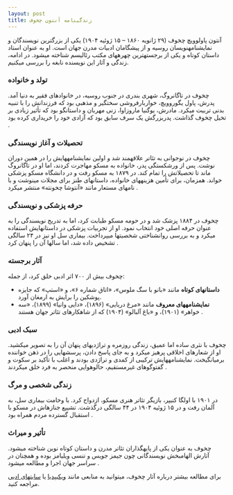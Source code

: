 ```yaml
---
layout: post
title: زندگینامه آنتون چخوف
---
```


آنتون پاولوویچ چخوف (۲۹ ژانویه ۱۸۶۰ – ۱۵ ژوئیه ۱۹۰۴) یکی از بزرگترین نویسندگان و نمایشنامهنویسان روسیه و از پیشگامان ادبیات مدرن جهان است. او به عنوان استاد داستان کوتاه و یکی از برجستهترین چهرههای مکتب رئالیسم شناخته میشود. در ادامه، زندگی و آثار این نویسنده نابغه را بررسی میکنیم.

### **تولد و خانواده**  
چخوف در تاگانروگ، شهری بندری در جنوب روسیه، در خانوادهای فقیر به دنیا آمد. پدرش، پاول یگوروویچ، خواربارفروشی سختگیر و مذهبی بود که فرزندانش را با تنبیه بدنی تربیت میکرد. مادرش، یوگنیا ماروزاوا، زنی مهربان و داستانگو بود که تأثیر زیادی بر تخیل چخوف گذاشت. پدربزرگش یک سرف سابق بود که آزادی خود را خریداری کرده بود .

### **تحصیلات و آغاز نویسندگی**  
چخوف در نوجوانی به تئاتر علاقهمند شد و اولین نمایشنامههایش را در همین دوران نوشت. پس از ورشکستگی پدر، خانواده به مسکو مهاجرت کردند، اما او در تاگانروگ ماند تا تحصیلاتش را تمام کند. در ۱۸۷۹ به مسکو رفت و در دانشگاه مسکو پزشکی خواند. همزمان، برای تأمین هزینههای خانواده، داستانهای طنز برای مجلات مینوشت و با نامهای مستعار مانند «آنتوشا چخونته» منتشر میکرد .

### **حرفه پزشکی و نویسندگی**  
چخوف در ۱۸۸۴ پزشک شد و در حومه مسکو طبابت کرد، اما به تدریج نویسندگی را به عنوان حرفه اصلی خود انتخاب نمود. او از تجربیات پزشکی در داستانهایش استفاده میکرد و به بررسی روانشناختی شخصیتها میپرداخت. بیماری سل او نیز در ۲۴ سالگی تشخیص داده شد، اما سالها آن را پنهان کرد .

### **آثار برجسته**  
چخوف بیش از ۷۰۰ اثر ادبی خلق کرد، از جمله:  
- **داستانهای کوتاه** مانند «بانو با سگ ملوس»، «اتاق شماره ۶»، و «استپ» که جایزه پوشکین را برایش به ارمغان آورد.  
- **نمایشنامههای معروف** مانند «مرغ دریایی» (۱۸۹۶)، «دایی وانیا» (۱۸۹۹)، «سه خواهر» (۱۹۰۱)، و «باغ آلبالو» (۱۹۰۴) که از شاهکارهای تئاتر جهان هستند .  

### **سبک ادبی**  
چخوف با نثری ساده اما عمیق، زندگی روزمره و تراژدیهای پنهان آن را به تصویر میکشید. او از شعارهای اخلاقی پرهیز میکرد و به جای پاسخ دادن، پرسشهایی را در ذهن خواننده برمیانگیخت. نمایشنامههایش ترکیبی از کمدی و تراژدی بودند و اغلب با تأکید بر سکوت و گفتوگوهای غیرمستقیم، حالوهوایی منحصر به فرد خلق میکردند .

### **زندگی شخصی و مرگ**  
در ۱۹۰۱ با اولگا کنیپر، بازیگر تئاتر هنری مسکو، ازدواج کرد. با وخامت بیماری سل، به آلمان رفت و در ۱۵ ژوئیه ۱۹۰۴ در ۴۴ سالگی درگذشت. تشییع جنازهاش در مسکو با استقبال گسترده مردم همراه بود .

### **تأثیر و میراث**  
چخوف به عنوان یکی از پایهگذاران تئاتر مدرن و داستان کوتاه نوین شناخته میشود. آثارش الهامبخش نویسندگانی چون جیمز جویس و تنسی ویلیامز بوده و همچنان در سراسر جهان اجرا و مطالعه میشود .  

برای مطالعه بیشتر درباره آثار چخوف، میتوانید به منابعی مانند [ویکیپدیا](https://fa.wikipedia.org/wiki/%D8%A2%D9%86%D8%AA%D9%88%D9%86_%DA%86%D8%AE%D9%88%D9%81) یا [سایتهای ادبی](https://www.ketabrah.ir/author/8757-%D8%A2%D9%86%D8%AA%D9%88%D9%86-%DA%86%D8%AE%D9%88%D9%81) مراجعه کنید.
